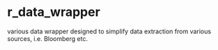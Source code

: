 # r_data_wrapper
various data wrapper designed to simplify data extraction from various sources, i.e. Bloomberg etc.
